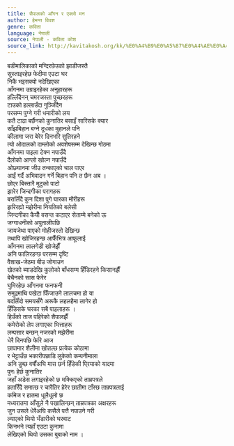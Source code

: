 ```yaml
---
title: सैपालको आँगन र एक्लो मन
author: हेमन्त विवश
genre: कविता
language: नेपाली
source: नेपाली - कविता कोश
source_link: http://kavitakosh.org/kk/%E0%A4%B9%E0%A5%87%E0%A4%AE%E0%A4%A8%E0%A5%8D%E0%A4%A4_%E0%A4%B5%E0%A4%BF%E0%A4%B5%E0%A4%B6
---
```


बडीमालिकाको मन्दिरछेउको झाडीजस्तै  
सुस्ताइरहेछ फेदीमा एउटा घर  
निकै भइसक्यो नदेखिएका  
आँगनमा उग्राइरहेका अनुहारहरू  
हल्लिँदैनन् चमरजस्ता पुच्छरहरू  
टाउको हल्लाउँदा गुञ्जिँदैन  
परसम्म पुग्ने गरी धमारीको लय  
कतै टाढा बर्छैनको कुनातिर बसाइँ सारिसके क्यार  
साँझबिहान बग्ने दूधका मुहानले पनि  
कीलामा जरा बेरेर दिनभरि सुतिरहने  
त्यो ओदालको दाम्लोको अवशेषसम्म देखिन्छ गोठमा  
आँगनमा पाइला टेक्न नपाउँदै  
दैलोको आग्लो खोल्न नपाउँदै  
ओछ्यानमा जीउ तन्काएको चाल पाएर  
आईं गर्दै अभिवादन गर्ने बिहान पनि त छैन अब ।  
छोएर बिस्तारै मुटुको पाटो  
झारेर जिन्दगीका परागहरू  
बरालिँदै कुन दिशा पुगे घारका मौरीहरू  
झरिरह्यो मझेरीमा नियतिको बलेसी  
जिन्दगीका कैयौँ वसन्त कटाएर सेताम्मे बनेको ऊ  
जग्गाधनीको अपुतालीपछि  
जायजेथा पाएको मोहीजस्तो देखिन्छ  
तथापि खोजिरहन्छ आफैँभित्र आफूलाई  
आँगनमा लालगेडी खोजेझैँ  
अनि फालिरहन्छ परसम्म दृष्टि  
वैशाख-जेठमा बीउ जोगाउन  
खेतको ब्याडदेखि कुलोको बाँधसम्म हिँडिरहने किसानझैँ  
बेचैनको सास फेरेर  
घुमिरहेछ आँगनमा फनफनी  
समुद्रमाथि पखेटा फिँजाउने लालचमा हो या  
बदलिँदो समयसँगै अरूकै लहलहैमा लागेर हो  
हिँडिसके घरका सबै पाइलाहरू ।  
हिउँको ताज पहिरेको शैपालझैँ  
कमेरोको लेप लगाएका भित्ताहरू  
लम्पसार बन्छन् नजरको मझेरीमा  
धेरै दिनपछि फेरि आज  
छापामार शैलीमा खोतल्छ प्रत्येक कोठामा  
र भेट्टाउँछ भकारीपछाडि लुकेको कम्पनीमाला  
अनि डुब्छ वर्षौंअघि मास छर्न हिँडेकी पि्रयाको यादमा  
पुनः हेर्छ कुनातिर  
जहाँ अडेस लगाइरहेको छ मक्किएको ताम्रपत्रले  
हतारिँदै समात्छ र चारैतिर हेरेर छातीमा टाँस्छ ताम्रपत्रलाई  
कमिज र हातमा धूलैधूलो छ  
मध्यरातमा आँसुले नै पखालिन्छन् ताम्रपत्रका अक्षरहरू  
जुन उसले धेरैअघि कसैले पत्तै नपाउने गरी  
ल्याएको थियो भँडारीको घरबाट  
किनभने त्यहाँ एउटा कुनामा  
लेखिएको थियो उसका बुबाको नाम ।
